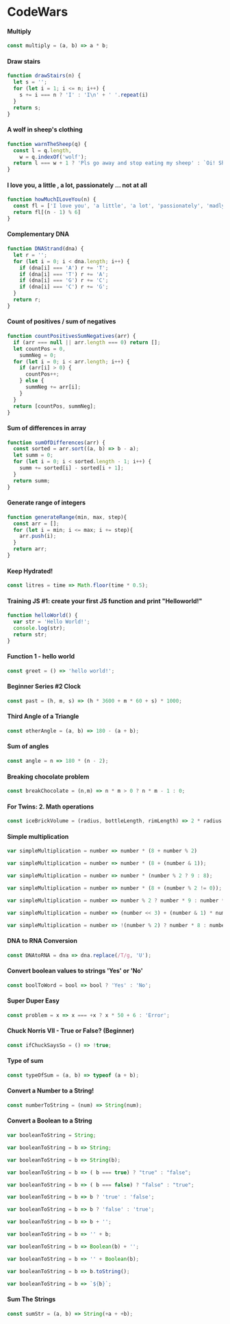# CodeWars
#### Multiply
```javascript
const multiply = (a, b) => a * b;
```
#### Draw stairs
```javascript
function drawStairs(n) {
  let s = '';
  for (let i = 1; i <= n; i++) {
    s += i === n ? 'I' : 'I\n' + ' '.repeat(i)
  }
  return s;
}
```
#### A wolf in sheep's clothing
```javascript
function warnTheSheep(q) {
  const l = q.length,
    w = q.indexOf('wolf');
  return l === w + 1 ? 'Pls go away and stop eating my sheep' : `Oi! Sheep number ${l - 1 - w}! You are about to be eaten by a wolf!`
}
```
#### I love you, a little , a lot, passionately ... not at all
````javascript
function howMuchILoveYou(n) {
  const fl = ['I love you', 'a little', 'a lot', 'passionately', 'madly', 'not at all'];
  return fl[(n - 1) % 6]
}
````
#### Complementary DNA
````javascript
function DNAStrand(dna) {
  let r = '';
  for (let i = 0; i < dna.length; i++) {
    if (dna[i] === 'A') r += 'T';
    if (dna[i] === 'T') r += 'A';
    if (dna[i] === 'G') r += 'C';
    if (dna[i] === 'C') r += 'G';
  }
  return r;
}
````
#### Count of positives / sum of negatives
````javascript
function countPositivesSumNegatives(arr) {
  if (arr === null || arr.length === 0) return [];
  let countPos = 0,
    summNeg = 0;
  for (let i = 0; i < arr.length; i++) {
    if (arr[i] > 0) {
      countPos++;
    } else {
      summNeg += arr[i];
    }
  }
  return [countPos, summNeg];
}
````
#### Sum of differences in array
````javascript
function sumOfDifferences(arr) {
  const sorted = arr.sort((a, b) => b - a);
  let summ = 0;
  for (let i = 0; i < sorted.length - 1; i++) {
    summ += sorted[i] - sorted[i + 1];
  }
  return summ;
}
````
#### Generate range of integers
````javascript
function generateRange(min, max, step){
  const arr = [];
  for (let i = min; i <= max; i += step){
    arr.push(i);
  }
  return arr;
}
````
#### Keep Hydrated!
```javascript
const litres = time => Math.floor(time * 0.5);
```
#### Training JS #1: create your first JS function and print "Helloworld!"
````javascript
function helloWorld() {
  var str = 'Hello World!';
  console.log(str);
  return str;
}
````
#### Function 1 - hello world
```javascript
const greet = () => 'hello world!';
```
#### Beginner Series #2 Clock
```javascript
const past = (h, m, s) => (h * 3600 + m * 60 + s) * 1000;
```
#### Third Angle of a Triangle
````javascript
const otherAngle = (a, b) => 180 - (a + b);
````
#### Sum of angles
````javascript
const angle = n => 180 * (n - 2);
````
#### Breaking chocolate problem
````javascript
const breakChocolate = (n,m) => n * m > 0 ? n * m - 1 : 0;
````
#### For Twins: 2. Math operations
```javascript
const iceBrickVolume = (radius, bottleLength, rimLength) => 2 * radius ** 2 * (bottleLength - rimLength);
```
#### Simple multiplication
```javascript
var simpleMultiplication = number => number * (8 + number % 2)

var simpleMultiplication = number => number * (8 + (number & 1));

var simpleMultiplication = number => number * (number % 2 ? 9 : 8);

var simpleMultiplication = number => number * (8 + (number % 2 != 0));

var simpleMultiplication = number => number % 2 ? number * 9 : number * 8;

var simpleMultiplication = number => (number << 3) + (number & 1) * number;

var simpleMultiplication = number => !(number % 2) ? number * 8 : number * 9;
```
#### DNA to RNA Conversion
```javascript
const DNAtoRNA = dna => dna.replace(/T/g, 'U');
```
#### Convert boolean values to strings 'Yes' or 'No'
````javascript
const boolToWord = bool => bool ? 'Yes' : 'No';
````
#### Super Duper Easy
```javascript
const problem = x => x === +x ? x * 50 + 6 : 'Error';
```
#### Chuck Norris VII - True or False? (Beginner)
````javascript
const ifChuckSaysSo = () => !true;
````
#### Type of sum
````javascript
const typeOfSum = (a, b) => typeof (a + b);
````
#### Convert a Number to a String!
````javascript
const numberToString = (num) => String(num);
````
#### Convert a Boolean to a String
```javascript
var booleanToString = String;

var booleanToString = b => String;

var booleanToString = b => String(b);

var booleanToString = b => ( b === true) ? "true" : "false";

var booleanToString = b => ( b === false) ? "false" : "true";

var booleanToString = b => b ? 'true' : 'false';

var booleanToString = b => b ? 'false' : 'true';

var booleanToString = b => b + '';

var booleanToString = b => '' + b;

var booleanToString = b => Boolean(b) + '';

var booleanToString = b => '' + Boolean(b);

var booleanToString = b => b.toString();

var booleanToString = b => `${b}`;
```
#### Sum The Strings
````javascript
const sumStr = (a, b) => String(+a + +b);
````